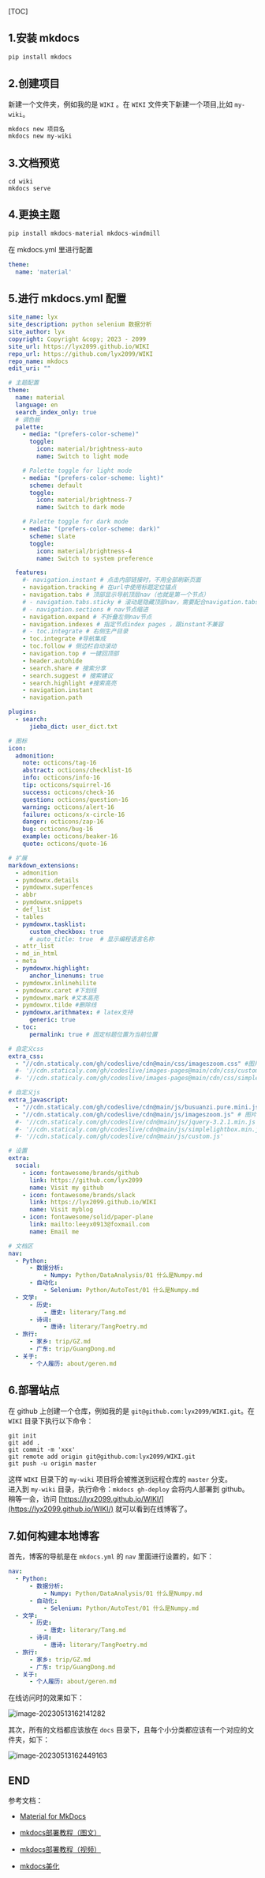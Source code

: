 [TOC]

## 1.安装 mkdocs
```python
pip install mkdocs
```



## 2.创建项目

新建一个文件夹，例如我的是 `WIKI` 。在 `WIKI` 文件夹下新建一个项目,比如 `my-wiki`。
```python
mkdocs new 项目名
mkdocs new my-wiki
```



## 3.文档预览

```shell
cd wiki
mkdocs serve
```



## 4.更换主题

```python
pip install mkdocs-material mkdocs-windmill
```
在 mkdocs.yml 里进行配置
```yml
theme:
  name: 'material'
```



## 5.进行 mkdocs.yml 配置

```yml
site_name: lyx
site_description: python selenium 数据分析
site_author: lyx
copyright: Copyright &copy; 2023 - 2099
site_url: https://lyx2099.github.io/WIKI
repo_url: https://github.com/lyx2099/WIKI
repo_name: mkdocs
edit_uri: ""

# 主题配置
theme:
  name: material
  language: en
  search_index_only: true
  # 调色板
  palette:
    - media: "(prefers-color-scheme)"
      toggle:
        icon: material/brightness-auto
        name: Switch to light mode

    # Palette toggle for light mode
    - media: "(prefers-color-scheme: light)"
      scheme: default
      toggle:
        icon: material/brightness-7
        name: Switch to dark mode

    # Palette toggle for dark mode
    - media: "(prefers-color-scheme: dark)"
      scheme: slate
      toggle:
        icon: material/brightness-4
        name: Switch to system preference

  features:
    #- navigation.instant # 点击内部链接时，不用全部刷新页面
    - navigation.tracking # 在url中使用标题定位锚点
    - navigation.tabs # 顶部显示导航顶层nav（也就是第一个节点）
    # - navigation.tabs.sticky # 滚动是隐藏顶部nav，需要配合navigation.tabs使用
    # - navigation.sections # nav节点缩进
    - navigation.expand # 不折叠左侧nav节点
    - navigation.indexes # 指定节点index pages ，跟instant不兼容
    # - toc.integrate # 右侧生产目录
    - toc.integrate #导航集成
    - toc.follow # 侧边栏自动滚动
    - navigation.top # 一键回顶部
    - header.autohide
    - search.share # 搜索分享
    - search.suggest # 搜索建议
    - search.highlight #搜索高亮
    - navigation.instant
    - navigation.path

plugins:
  - search:
      jieba_dict: user_dict.txt

# 图标
icon:
  admonition:
    note: octicons/tag-16
    abstract: octicons/checklist-16
    info: octicons/info-16
    tip: octicons/squirrel-16
    success: octicons/check-16
    question: octicons/question-16
    warning: octicons/alert-16
    failure: octicons/x-circle-16
    danger: octicons/zap-16
    bug: octicons/bug-16
    example: octicons/beaker-16
    quote: octicons/quote-16

# 扩展
markdown_extensions:
  - admonition
  - pymdownx.details
  - pymdownx.superfences
  - abbr
  - pymdownx.snippets
  - def_list
  - tables
  - pymdownx.tasklist:
      custom_checkbox: true
      # auto_title: true  # 显示编程语言名称
  - attr_list
  - md_in_html
  - meta
  - pymdownx.highlight:
      anchor_linenums: true
  - pymdownx.inlinehilite
  - pymdownx.caret #下划线
  - pymdownx.mark #文本高亮
  - pymdownx.tilde #删除线
  - pymdownx.arithmatex: # latex支持
      generic: true
  - toc:
      permalink: true # 固定标题位置为当前位置

# 自定义css
extra_css:
  - "//cdn.staticaly.com/gh/codeslive/cdn@main/css/imageszoom.css" #图片放大css
  #- '//cdn.staticaly.com/gh/codeslive/images-pages@main/cdn/css/custom.css'
  #- '//cdn.staticaly.com/gh/codeslive/images-pages@main/cdn/css/simplelightbox.min.css' #图片放大css

# 自定义js
extra_javascript:
  - "//cdn.staticaly.com/gh/codeslive/cdn@main/js/busuanzi.pure.mini.js" # 网站访问统计
  - "//cdn.staticaly.com/gh/codeslive/cdn@main/js/imageszoom.js" # 图片放大js
  #- '//cdn.staticaly.com/gh/codeslive/cdn@main/js/jquery-3.2.1.min.js'
  #- '//cdn.staticaly.com/gh/codeslive/cdn@main/js/simplelightbox.min.js'  #图片放大js
  #- '//cdn.staticaly.com/gh/codeslive/cdn@main/js/custom.js'

# 设置
extra:
  social:
    - icon: fontawesome/brands/github
      link: https://github.com/lyx2099
      name: Visit my github
    - icon: fontawesome/brands/slack
      link: https://lyx2099.github.io/WIKI
      name: Visit myblog
    - icon: fontawesome/solid/paper-plane
      link: mailto:leeyx0913@foxmail.com
      name: Email me

# 文档区
nav:
  - Python:
      - 数据分析:
          - Numpy: Python/DataAnalysis/01 什么是Numpy.md
      - 自动化:
          - Selenium: Python/AutoTest/01 什么是Numpy.md
  - 文学:
      - 历史:
          - 唐史: literary/Tang.md
      - 诗词:
          - 唐诗: literary/TangPoetry.md
  - 旅行:
      - 家乡: trip/GZ.md
      - 广东: trip/GuangDong.md
  - 关于:
      - 个人履历: about/geren.md
```



## 6.部署站点

在 github 上创建一个仓库，例如我的是 `git@github.com:lyx2099/WIKI.git`。在 `WIKI` 目录下执行以下命令：
```shell
git init
git add .
git commit -m 'xxx'
git remote add origin git@github.com:lyx2099/WIKI.git
git push -u origin master
```
这样 `WIKI` 目录下的 `my-wiki` 项目将会被推送到远程仓库的 `master` 分支。  
进入到 `my-wiki` 目录，执行命令：`mkdocs gh-deploy` 会将内人部署到 github。  
稍等一会，访问 [https://lyx2099.github.io/WIKI/](https://lyx2099.github.io/WIKI/) 就可以看到在线博客了。



## 7.如何构建本地博客

首先，博客的导航是在 `mkdocs.yml` 的 `nav` 里面进行设置的，如下：
```yml
nav:
  - Python:
      - 数据分析:
          - Numpy: Python/DataAnalysis/01 什么是Numpy.md
      - 自动化:
          - Selenium: Python/AutoTest/01 什么是Numpy.md
  - 文学:
      - 历史:
          - 唐史: literary/Tang.md
      - 诗词:
          - 唐诗: literary/TangPoetry.md
  - 旅行:
      - 家乡: trip/GZ.md
      - 广东: trip/GuangDong.md
  - 关于:
      - 个人履历: about/geren.md
```

在线访问时的效果如下：

![image-20230513162141282](https://img2023.cnblogs.com/blog/2056203/202305/2056203-20230513162143508-1792648189.png)

其次，所有的文档都应该放在 `docs` 目录下，且每个小分类都应该有一个对应的文件夹，如下：

![image-20230513162449163](https://img2023.cnblogs.com/blog/2056203/202305/2056203-20230513162449781-1101607566.png)



## END

参考文档：

- [Material for MkDocs](https://squidfunk.github.io/mkdocs-material/)

- [mkdocs部署教程（图文）](https://blog.csdn.net/qq_41245706/article/details/127740880)
- [mkdocs部署教程（视频）](https://www.bilibili.com/video/BV1FB4y1n7Gf/?spm_id_from=333.337.search-card.all.click&vd_source=c8c8e120161f762ff543dc30b5b87ff2)
- [mkdocs美化](https://juejin.cn/post/7066641709198737416#heading-5)